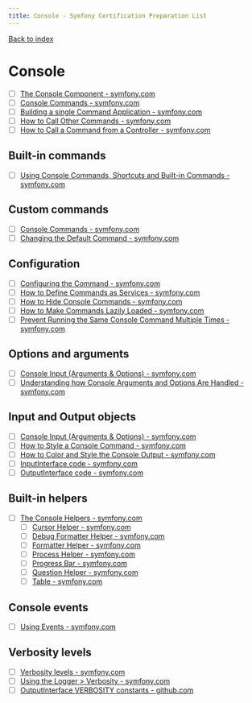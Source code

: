 ```yaml
---
title: Console - Symfony Certification Preparation List
---
```

[Back to index](../readme.md#table-of-contents)

# Console
- [ ] [The Console Component - symfony.com](https://symfony.com/doc/6.0/components/console.html)
- [ ] [Console Commands - symfony.com](https://symfony.com/doc/6.0/console.html)
- [ ] [Building a single Command Application - symfony.com](https://symfony.com/doc/6.0/components/console/single_command_tool.html)
- [ ] [How to Call Other Commands - symfony.com](https://symfony.com/doc/6.0/console/calling_commands.html)
- [ ] [How to Call a Command from a Controller - symfony.com](https://symfony.com/doc/6.0/console/command_in_controller.html)

## Built-in commands
- [ ] [Using Console Commands, Shortcuts and Built-in Commands - symfony.com](https://symfony.com/doc/6.0/components/console/usage.html)

## Custom commands
- [ ] [Console Commands - symfony.com](https://symfony.com/doc/6.0/console.html)
- [ ] [Changing the Default Command - symfony.com](https://symfony.com/doc/6.0/components/console/changing_default_command.html)

## Configuration
- [ ] [Configuring the Command - symfony.com](https://symfony.com/doc/6.0/console.html#configuring-the-command)
- [ ] [How to Define Commands as Services - symfony.com](https://symfony.com/doc/6.0/console/commands_as_services.html)
- [ ] [How to Hide Console Commands - symfony.com](https://symfony.com/doc/6.0/console/hide_commands.html)
- [ ] [How to Make Commands Lazily Loaded - symfony.com](https://symfony.com/doc/6.0/console/lazy_commands.html)
- [ ] [Prevent Running the Same Console Command Multiple Times - symfony.com](https://symfony.com/doc/6.0/console/lockable_trait.html)

## Options and arguments
- [ ] [Console Input (Arguments & Options) - symfony.com](https://symfony.com/doc/6.0/console/input.html)
- [ ] [Understanding how Console Arguments and Options Are Handled - symfony.com](https://symfony.com/doc/6.0/components/console/console_arguments.html)

## Input and Output objects
- [ ] [Console Input (Arguments & Options) - symfony.com](https://symfony.com/doc/6.0/console/input.html)
- [ ] [How to Style a Console Command - symfony.com](https://symfony.com/doc/6.0/console/style.html)
- [ ] [How to Color and Style the Console Output - symfony.com](https://symfony.com/doc/6.0/console/coloring.html)
- [ ] [InputInterface code - symfony.com](https://github.com/symfony/console/blob/6.0/Input/InputInterface.php)
- [ ] [OutputInterface code - symfony.com](https://github.com/symfony/console/blob/6.0/Output/OutputInterface.php)

## Built-in helpers
- [ ] [The Console Helpers - symfony.com](https://symfony.com/doc/6.0/components/console/helpers/index.html)
  - [ ] [Cursor Helper - symfony.com](https://symfony.com/doc/6.0/components/console/helpers/cursor.html)
  - [ ] [Debug Formatter Helper - symfony.com](https://symfony.com/doc/6.0/components/console/helpers/debug_formatter.html)
  - [ ] [Formatter Helper - symfony.com](https://symfony.com/doc/6.0/components/console/helpers/formatterhelper.html)
  - [ ] [Process Helper - symfony.com](https://symfony.com/doc/6.0/components/console/helpers/processhelper.html)
  - [ ] [Progress Bar - symfony.com](https://symfony.com/doc/6.0/components/console/helpers/progressbar.html)
  - [ ] [Question Helper - symfony.com](https://symfony.com/doc/6.0/components/console/helpers/questionhelper.html)
  - [ ] [Table - symfony.com](https://symfony.com/doc/6.0/components/console/helpers/table.html)

## Console events
- [ ] [Using Events - symfony.com](https://symfony.com/doc/6.0/components/console/events.html)

## Verbosity levels
- [ ] [Verbosity levels - symfony.com](https://symfony.com/doc/6.0/console/verbosity.html)
- [ ] [Using the Logger > Verbosity - symfony.com](https://symfony.com/doc/6.0/components/console/logger.html#verbosity)
- [ ] [OutputInterface VERBOSITY constants - github.com](https://github.com/symfony/symfony/blob/6.0/src/Symfony/Component/Console/Output/OutputInterface.php#L23)
